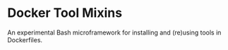 # Docker Tool Mixins

An experimental Bash microframework for installing and (re)using tools in Dockerfiles.
